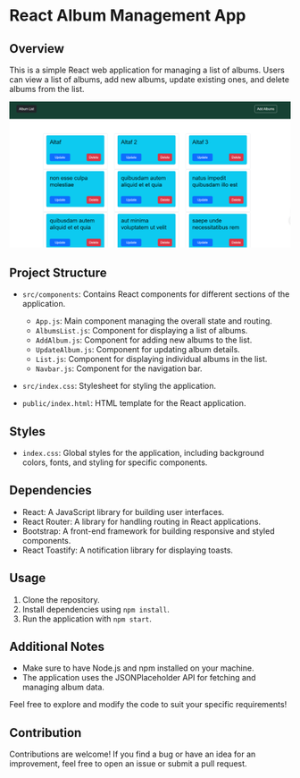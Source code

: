 # React Album Management App

## Overview

This is a simple React web application for managing a list of albums. Users can view a list of albums, add new albums, update existing ones, and delete albums from the list.

![Project Preview](./src/Screenshot.png)

## Project Structure

- `src/components`: Contains React components for different sections of the application.

  - `App.js`: Main component managing the overall state and routing.
  - `AlbumsList.js`: Component for displaying a list of albums.
  - `AddAlbum.js`: Component for adding new albums to the list.
  - `UpdateAlbum.js`: Component for updating album details.
  - `List.js`: Component for displaying individual albums in the list.
  - `Navbar.js`: Component for the navigation bar.

- `src/index.css`: Stylesheet for styling the application.

- `public/index.html`: HTML template for the React application.

## Styles

- `index.css`: Global styles for the application, including background colors, fonts, and styling for specific components.

## Dependencies

- React: A JavaScript library for building user interfaces.
- React Router: A library for handling routing in React applications.
- Bootstrap: A front-end framework for building responsive and styled components.
- React Toastify: A notification library for displaying toasts.

## Usage

1. Clone the repository.
2. Install dependencies using `npm install`.
3. Run the application with `npm start`.

## Additional Notes

- Make sure to have Node.js and npm installed on your machine.
- The application uses the JSONPlaceholder API for fetching and managing album data.

Feel free to explore and modify the code to suit your specific requirements!

## Contribution

Contributions are welcome! If you find a bug or have an idea for an improvement, feel free to open an issue or submit a pull request.
